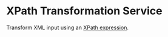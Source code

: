 # XPath Transformation Service

Transform XML input using an [XPath expression](https://www.w3.org/TR/xpath/#section-Expressions).
